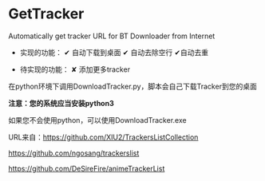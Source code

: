 # GetTracker
 Automatically get tracker URL for BT Downloader from Internet

* 实现的功能：
  ✔ 自动下载到桌面
  ✔ 自动去除空行
  ✔自动去重

* 待实现的功能：
  ✘ 添加更多tracker

在python环境下调用DownloadTracker.py，脚本会自己下载Tracker到您的桌面

**注意：您的系统应当安装python3**

如果您不会使用python，可以使用DownloadTracker.exe

URL来自：https://github.com/XIU2/TrackersListCollection

https://github.com/ngosang/trackerslist

https://github.com/DeSireFire/animeTrackerList